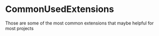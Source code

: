 # CommonUsedExtensions
Those are some of the most common extensions that maybe helpful for most projects

